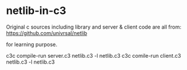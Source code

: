 # netlib-in-c3
Original c sources including library and server & client code are all from:
https://github.com/univrsal/netlib

for learning purpose.

c3c compile-run server.c3 netlib.c3 -l netlib.c3
c3c comile-run client.c3 netlib.c3 -l netlib.c3
